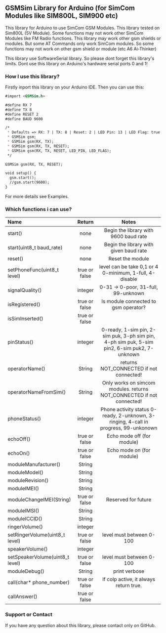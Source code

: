 ## GSMSim Library for Arduino (for SimCom Modules like SIM800L, SIM900 etc)

This library for Arduino to use SimCom GSM Modules. This library tested on Sim800L (5V Module). Some functions may not work other SimCom Modules like FM Radio functions. This library may work other gsm shields or modules. But some AT Commands only work SimCom modules. So some functions may not work on other gsm shield or module (etc A6 Ai-Thinker)

This library use SoftwareSerial library. So please dont forget this library's limits. Dont use this library on Arduino's hardware serial ports 0 and 1!

### How I use this library?

Firstly inport this library on your Arduino IDE. Then you can use this:

```markdown
#import <GSMSim.h>

#define RX 7
#define TX 8
#define RESET 2
#define BAUD 9600

/*
 * Defaults => RX: 7 | TX: 8 | Reset: 2 | LED Pin: 13 | LED Flag: true | Baud Rate: 9600
 * GSMSim gsm;
 * GSMSim gsm(RX, TX);
 * GSMSim gsm(RX, TX, RESET);
 * GSMSim gsm(RX, TX, RESET, LED_PIN, LED_FLAG);
 */

GSMSim gsm(RX, TX, RESET);

void setup() {
  gsm.start();
  //gsm.start(9600);
}

```

For more details see Examples.

### Which functions i can use?

Name|Return|Notes
:-------|:-------:|:-----------------------------------------------:|
start()|none|Begin the library with 9600 baud rate
start(uint8_t baud_rate)|none|Begin the library with given baud rate
reset()|none|Reset the module
setPhoneFunc(uint8_t level)|true or false|level can be take 0,1 or 4 0-minimum, 1-full, 4-disable
signalQuality()|integer|0-31 -> 0-poor, 31-full, 99-unknown
isRegistered()|true or false|Is module connected to gsm operator?
isSimInserted()|true or false|
pinStatus()|integer|0-ready, 1-sim pin, 2-sim puk, 3-ph sim pin, 4-ph sim puk, 5-sim pin2, 6-sim puk2, 7-unknown
operatorName()|String|returns NOT_CONNECTED if not connected!
operatorNameFromSim()|String|Only works on simcom modules. returns NOT_CONNECTED if not connected!
phoneStatus()|integer|Phone activity status 0-ready, 2-unknown, 3-ringing, 4-call in progress, 99-unkonown
echoOff()|true or false|Echo mode off (for module)
echoOn()|true or false|Echo mode on (for module)
moduleManufacturer()|String|
moduleModel()|String|
moduleRevision()|String|
moduleIMEI()|String|
moduleChangeIMEI(String)|true or false|Reserved for future
moduleIMSI()|String|
moduleICCID()|String|
ringerVolume()|integer|
setRingerVolume(uint8_t level)|true or false|level must between 0-100
speakerVolume()|integer|
setSpeakerVolume(uint8_t level)|true or false|level must between 0-100
moduleDebug()|String|print verbose
call(char* phone_number)|true or false|If colp active, it always return true.
callAnswer()|true or false|



### Support or Contact

If you have any question about this library, please contact only on GitHub.

